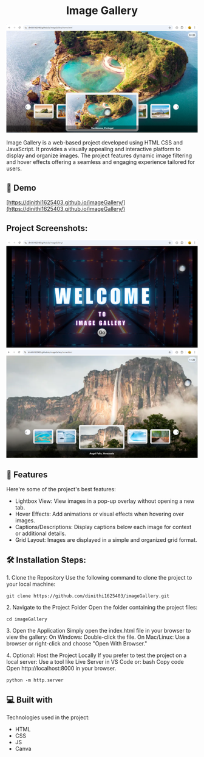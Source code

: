 <h1 align="center" id="title">Image Gallery</h1>

<p align="center"><img src="Screenshot.png" alt="project-image"></p>

<p id="description">Image Gallery is a web-based project developed using HTML CSS and JavaScript. It provides a visually appealing and interactive platform to display and organize images. The project features dynamic image filtering and hover effects offering a seamless and engaging experience tailored for users.</p>

<h2>🚀 Demo</h2>

[https://dinithi1625403.github.io/imageGallery/](https://dinithi1625403.github.io/imageGallery/)

<h2>Project Screenshots:</h2>

<img src="Screenshot1.png" alt="project-screenshot">

<img src="Screenshot2.png" alt="project-screenshot">

  
  
<h2>🧐 Features</h2>

Here're some of the project's best features:

*   Lightbox View: View images in a pop-up overlay without opening a new tab.
*   Hover Effects: Add animations or visual effects when hovering over images.
*   Captions/Descriptions: Display captions below each image for context or additional details.
*   Grid Layout: Images are displayed in a simple and organized grid format.

<h2>🛠️ Installation Steps:</h2>

<p>1. Clone the Repository Use the following command to clone the project to your local machine:</p>

```
git clone https://github.com/dinithi1625403/imageGallery.git
```

<p>2. Navigate to the Project Folder Open the folder containing the project files:</p>

```
cd imageGallery
```

<p>3. Open the Application Simply open the index.html file in your browser to view the gallery: On Windows: Double-click the file. On Mac/Linux: Use a browser or right-click and choose "Open With Browser."</p>

<p>4. Optional: Host the Project Locally If you prefer to test the project on a local server: Use a tool like Live Server in VS Code or: bash Copy code Open http://localhost:8000 in your browser.</p>

```
python -m http.server  
```

  
  
<h2>💻 Built with</h2>

Technologies used in the project:

*   HTML
*   CSS
*   JS
*   Canva
